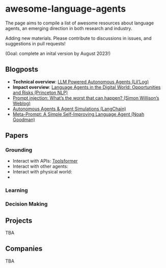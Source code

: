 # awesome-language-agents

The page aims to compile a list of awesome resources about language agents, an emerging direction in both research and industry.

Adding new materials. Please contribute to discussions in issues, and suggestions in pull requests!

(Goal: complete an inital version by August 2023!)

## Blogposts
- **Technical overview**: [LLM Powered Autonomous Agents (Lil’Log)](https://lilianweng.github.io/posts/2023-06-23-agent/)
- **Impact overview**: [Language Agents in the Digital World: Opportunities and Risks (Princeton NLP)](https://princeton-nlp.github.io/language-agent-impact/)
- [Prompt injection: What’s the worst that can happen? (Simon Willison’s Weblog)](https://simonwillison.net/2023/Apr/14/worst-that-can-happen/)
- [Autonomous Agents & Agent Simulations (LangChain)](https://blog.langchain.dev/agents-round/)
- [Meta-Prompt: A Simple Self-Improving Language Agent (Noah Goodman)](https://noahgoodman.substack.com/p/meta-prompt-a-simple-self-improving)

 
## Papers

### Grounding
- Interact with APIs: [Toolsformer](https://arxiv.org/abs/2302.04761)
- Interact with other agents:
- Interact with physical world:
- 
### Learning

### Decision Making


## Projects
TBA


## Companies
TBA
